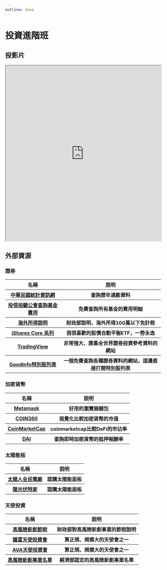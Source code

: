 ```yaml
---
outline: deep
---
```


# 投資進階班

## 投影片

<iframe
    src="https://docs.google.com/presentation/d/e/2PACX-1vTtOL7UuOgTF5wqOp821KLauHVfGha2IQ8rFNPj1VukMNJ-nI5pAIL3bZ_JS9FhDrLK0VTHhPaQ_fUf/embed?start=false&loop=false&delayms=3000"
    width="100%" height="569" allowfullscreen="true" mozallowfullscreen="true"
    webkitallowfullscreen="true">
</iframe>

## 外部資源

### 證券

<table>
    <thead>
        <tr>
            <th>名稱</th>
            <th>說明</th>
        </tr>
    </thead>
    <tbody>
        <tr>
            <th>
                <a href="https://www.stat.gov.tw/Point.aspx?sid=t.2&n=3581&sms=11480" target="_blank">
                   中華民國統計資訊網
                </a>
            </th>
            <th>查詢歷年通膨資料</th>
        </tr>
        <tr>
            <th>
                <a href="https://goodinfo.tw/tw/StockList.asp?MARKET_CAT=%E5%85%A8%E9%83%A8&STOCK_ID=2887C" target="_blank">
                   投信投顧公會查詢基金費用
                </a>
            </th>
            <th>免費查詢所有基金的費用明細</th>
        </tr>
        <tr>
            <th>
                <a href="https://www.etax.nat.gov.tw/etwmain/tax-info/understanding/tax-q-and-a/national/individual-income-tax/basic-tax-question/oversea-income/awYgOG9" target="_blank">
                   海外所得說明
                </a>
            </th>
            <th>財政部說明，海外所得100萬以下免計稅</th>
        </tr>
        <tr>
            <th>
                <a href="https://www.ishares.com/us/products/etf-investments#/?productView=etf&fac=43589%7C43619%7C43625%7C61455&fc=43771&pageNumber=1&sortColumn=totalNetAssets&sortDirection=desc&dataView=keyFacts&ptrg=4%7C10%7C6%7C2%7C8" target="_blank">
                   iShares Core 系列
                </a>
            </th>
            <th>我很喜歡的股債自動平衡ETF，一勞永逸</th>
        </tr>
         <tr>
            <th>
                <a href="https://tw.tradingview.com/" target="_blank">
                   TradingView
                </a>
            </th>
            <th>非常強大，匯集全世界證券投資參考資料的網站</th>
        </tr>
        <tr>
            <th>
                <a href="https://goodinfo.tw/tw/StockList.asp?MARKET_CAT=%E5%85%A8%E9%83%A8&STOCK_ID=2887C" target="_blank">
                   GoodInfo特別股列表
                </a>
            </th>
            <th>一個免費查詢各種證券資料的網站，這邊直接打開特別股列表</th>
        </tr>
    </tbody>
</table>

### 加密貨幣

<table>
    <thead>
        <tr>
            <th>名稱</th>
            <th>說明</th>
        </tr>
    </thead>
    <tbody>
        <tr>
            <th>
                <a href="https://metamask.io" target="_blank">
                   Metamask
                </a>
            </th>
            <th>好用的瀏覽器錢包</th>
        </tr>
        <tr>
            <th>
                <a href="https://coin360.com" target="_blank">
                   COIN360
                </a>
            </th>
            <th>視覺化比較加密貨幣的市值</th>
        </tr>
        <tr>
            <th>
                <a href="https://coinmarketcap.com/view/defi" target="_blank">
                   CoinMarketCap
                </a>
            </th>
            <th>coinmarketcap比較DeFi的市佔率</th>
        </tr>
        <tr>
            <th>
                <a href="https://app.spark.fi/markets/" target="_blank">
                    DAI
                </a>
            </th>
            <th>查詢即時加密貨幣的抵押報酬率</th>
        </tr>
    </tbody>
</table>

### 太陽能板

<table>
    <thead>
        <tr>
            <th>名稱</th>
            <th>說明</th>
        </tr>
    </thead>
    <tbody>
        <tr>
            <th>
                <a href="https://www.hellosolarman.com?share_code=mxPrGsrm&openExternalBrowser=1" target="_blank">
                   太陽人全民電廠
                </a>
            </th>
            <th>
                認購太陽能面板
            </th>
        </tr>
        <tr>
            <th>
                <a href="https://www.sunnyfounder.com" target="_blank">
                   陽光伏特家
                </a>
            </th>
            <th>認購太陽能面板</th>
        </tr>
    </tbody>
</table>

### 天使投資

<table>
    <thead>
        <tr>
            <th>名稱</th>
            <th>說明</th>
        </tr>
    </thead>
    <tbody>
        <tr>
            <th>
                <a href="https://www.etax.nat.gov.tw/etwmain/alien-tax-service/alien-tax-faq/lLOWY3W" target="_blank">
                   高風險新創節稅
                </a>
            </th>
            <th>
                財政部對高風險新創事業的節稅說明
            </th>
        </tr>
        <tr>
            <th>
                <a href="https://angel-investor.org/" target="_blank">
                   識富天使投資會
                </a>
            </th>
            <th>
                算正規、規模大的天使會之一
            </th>
        </tr>
        <tr>
            <th>
                <a href="https://www.angeltoventure.com/" target="_blank">
                   AVA天使投資會
                </a>
            </th>
            <th>
                算正規、規模大的天使會之一
            </th>
        </tr>
         <tr>
            <th>
                <a href="https://www.google.com/search?q=site:https://www.ida.gov.tw/+%E9%AB%98%E9%A2%A8%E9%9A%AA%E6%96%B0%E5%89%B5%E4%BA%8B%E6%A5%AD%E5%90%8D%E5%96%AE" target="_blank">
                   高風險新創事業名單
                </a>
            </th>
            <th>
                經濟部認定的高風險新創事業名單
            </th>
        </tr>
    </tbody>
</table>
